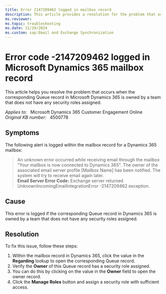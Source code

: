 ```yaml
---
title: Error 2147209462 logged in mailbox record
description: This article provides a resolution for the problem that occurs when the corresponding Queue record in Dynamics 365 is owned by a team that does not have any security roles assigned.
ms.reviewer: 
ms.topic: troubleshooting
ms.date: 11/19/2024
ms.custom: sap:Email and Exchange Synchronization
---
```

# Error code -2147209462 logged in Microsoft Dynamics 365 mailbox record

This article helps you resolve the problem that occurs when the corresponding Queue record in Microsoft Dynamics 365 is owned by a team that does not have any security roles assigned.

_Applies to:_ &nbsp; Microsoft Dynamics 365 Customer Engagement Online  
_Original KB number:_ &nbsp; 4500778

## Symptoms

The following alert is logged within the mailbox record for a Dynamics 365 mailbox:

> An unknown error occurred while receiving email through the mailbox "Your mailbox is now connected to Dynamics 365". The owner of the associated email server profile [Mailbox Name] has been notified. The system will try to receive email again later.  
**Email Server Error Code:** Exchange server returned UnknownIncomingEmailIntegrationError -2147209462 exception.

## Cause

This error is logged if the corresponding Queue record in Dynamics 365 is owned by a team that does not have any security roles assigned.

## Resolution

To fix this issue, follow these steps:

1. Within the mailbox record in Dynamics 365, click the value in the **Regarding** lookup to open the corresponding Queue record.
2. Verify the **Owner** of this Queue record has a security role assigned.
3. You can do this by clicking on the value in the **Owner** field to open the owner record.
4. Click the **Manage Roles** button and assign a security role with sufficient access.
